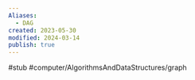 ```yaml
---
Aliases:
  - DAG
created: 2023-05-30
modified: 2024-03-14
publish: true
---
```


#stub #computer/AlgorithmsAndDataStructures/graph